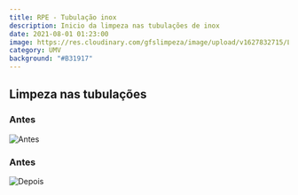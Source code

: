 ```yaml
---
title: RPE - Tubulação inox
description: Inicio da limpeza nas tubulações de inox
date: 2021-08-01 01:23:00
image: https://res.cloudinary.com/gfslimpeza/image/upload/v1627832715/Limpeza%20UMV/montagens%2001/tubula%C3%A7%C3%B5es/WhatsApp_Image_2021-08-01_at_11.19.08_n5hfl4.jpg
category: UMV
background: "#B31917"
---
```

## Limpeza nas tubulações

### Antes

![Antes](https://res.cloudinary.com/gfslimpeza/image/upload/v1627832715/Limpeza%20UMV/montagens%2001/tubula%C3%A7%C3%B5es/WhatsApp_Image_2021-08-01_at_11.18.24_fgrnbq.jpg)

### Antes

![Depois](https://res.cloudinary.com/gfslimpeza/image/upload/v1627832715/Limpeza%20UMV/montagens%2001/tubula%C3%A7%C3%B5es/WhatsApp_Image_2021-08-01_at_11.19.08_n5hfl4.jpg)